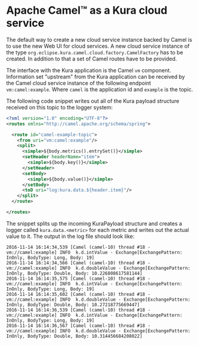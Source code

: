 # Apache Camel&trade; as a Kura cloud service

The default way to create a new cloud service instance backed by Camel is to use the new Web UI for cloud services. A new cloud service instance of the type `org.eclipse.kura.camel.cloud.factory.CamelFactory` has to be created. In addition to that a set of Camel routes have to be provided.

The interface with the Kura application is the Camel `vm` component. Information set "upstream" from the Kura application can be received by the Camel cloud service instance of the following endpoint `vm:camel:example`. Where `camel` is the application id and `example` is the topic.

The following code snippet writes out all of the Kura payload structure received on this topic to the logger system:

```xml
<?xml version="1.0" encoding="UTF-8"?>
<routes xmlns="http://camel.apache.org/schema/spring">

  <route id="camel-example-topic">
    <from uri="vm:camel:example"/>
    <split>
      <simple>${body.metrics().entrySet()}</simple>
      <setHeader headerName="item">
        <simple>${body.key()}</simple>
      </setHeader>
      <setBody>
        <simple>${body.value()}</simple>
      </setBody>
      <toD uri="log:kura.data.${header.item}"/>
    </split>
  </route>

</routes>
```

The snippet splits up the incoming KuraPayload structure and creates a logger called `kura.data.<metric>` for each metric and writes out the actual value to it. The output in the log file should look like:

```
2016-11-14 16:14:34,539 [Camel (camel-10) thread #18 - vm://camel:example] INFO  k.d.intValue - Exchange[ExchangePattern: InOnly, BodyType: Long, Body: 19]
2016-11-14 16:14:34,566 [Camel (camel-10) thread #18 - vm://camel:example] INFO  k.d.doubleValue - Exchange[ExchangePattern: InOnly, BodyType: Double, Body: 10.226808617581144]
2016-11-14 16:14:35,575 [Camel (camel-10) thread #18 - vm://camel:example] INFO  k.d.intValue - Exchange[ExchangePattern: InOnly, BodyType: Long, Body: 19]
2016-11-14 16:14:35,602 [Camel (camel-10) thread #18 - vm://camel:example] INFO  k.d.doubleValue - Exchange[ExchangePattern: InOnly, BodyType: Double, Body: 10.27218775669447]
2016-11-14 16:14:36,539 [Camel (camel-10) thread #18 - vm://camel:example] INFO  k.d.intValue - Exchange[ExchangePattern: InOnly, BodyType: Long, Body: 19]
2016-11-14 16:14:36,567 [Camel (camel-10) thread #18 - vm://camel:example] INFO  k.d.doubleValue - Exchange[ExchangePattern: InOnly, BodyType: Double, Body: 10.314456684208022]
```
